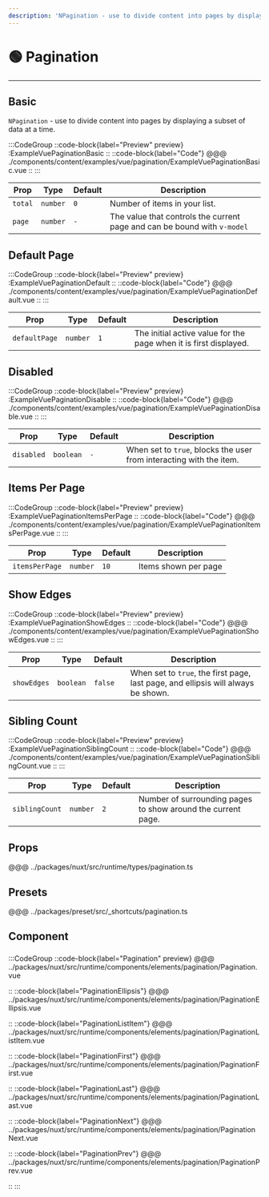 ```yaml
---
description: 'NPagination - use to divide content into pages by displaying a subset of data at a time.'
---
```


# 🟢 Pagination

---

## Basic

`NPagination` - use to divide content into pages by displaying a subset of data at a time.

:::CodeGroup
::code-block{label="Preview" preview}
  :ExampleVuePaginationBasic
::
::code-block{label="Code"}
@@@ ./components/content/examples/vue/pagination/ExampleVuePaginationBasic.vue
::
:::

|  Prop   |   Type   | Default |                                Description                               | 
| ------- | -------- | ------- | ------------------------------------------------------------------------ |
| `total` | `number` |   `0`   | Number of items in your list.                                            |
| `page`  | `number` |   `-`   | The value that controls the current page and can be bound with `v-model` |

## Default Page

:::CodeGroup
::code-block{label="Preview" preview}
  :ExampleVuePaginationDefault
::
::code-block{label="Code"}
@@@ ./components/content/examples/vue/pagination/ExampleVuePaginationDefault.vue
::
:::

|      Prop     |   Type   | Default |                             Description                           | 
| ------------- | -------- | ------- | ----------------------------------------------------------------- |
| `defaultPage` | `number` |   `1`   | The initial active value for the page when it is first displayed. |

## Disabled

:::CodeGroup
::code-block{label="Preview" preview}
  :ExampleVuePaginationDisable
::
::code-block{label="Code"}
@@@ ./components/content/examples/vue/pagination/ExampleVuePaginationDisable.vue
::
:::

|    Prop    |   Type    | Default |                            Description                              | 
| ---------- | --------- | ------- | ------------------------------------------------------------------- |
| `disabled` | `boolean` |   `-`   | When set to `true`, blocks the user from interacting with the item. |

## Items Per Page

:::CodeGroup
::code-block{label="Preview" preview}
  :ExampleVuePaginationItemsPerPage
::
::code-block{label="Code"}
@@@ ./components/content/examples/vue/pagination/ExampleVuePaginationItemsPerPage.vue
::
:::

|      Prop      |   Type   | Default  |     Description      | 
| -------------- | -------- | -------- | -------------------- |
| `itemsPerPage` | `number` |   `10`   | Items shown per page |

## Show Edges

:::CodeGroup
::code-block{label="Preview" preview}
  :ExampleVuePaginationShowEdges
::
::code-block{label="Code"}
@@@ ./components/content/examples/vue/pagination/ExampleVuePaginationShowEdges.vue
::
:::

|      Prop      |    Type   |  Default  |                                  Description                                      | 
| -------------- | --------- | --------- | --------------------------------------------------------------------------------- |
|   `showEdges`  | `boolean` |  `false`  | When set to `true`, the first page, last page, and ellipsis will always be shown. |

## Sibling Count

:::CodeGroup
::code-block{label="Preview" preview}
  :ExampleVuePaginationSiblingCount
::
::code-block{label="Code"}
@@@ ./components/content/examples/vue/pagination/ExampleVuePaginationSiblingCount.vue
::
:::

|        Prop       |   Type   | Default |                        Description                           | 
| ----------------- | -------- | ------- | ------------------------------------------------------------ |
|   `siblingCount`  | `number` |   `2`   | Number of surrounding pages to show around the current page. |

## Props
@@@ ../packages/nuxt/src/runtime/types/pagination.ts

## Presets
@@@ ../packages/preset/src/_shortcuts/pagination.ts

## Component

### 

:::CodeGroup
::code-block{label="Pagination" preview}
@@@ ../packages/nuxt/src/runtime/components/elements/pagination/Pagination.vue

::
::code-block{label="PaginationEllipsis"}
@@@ ../packages/nuxt/src/runtime/components/elements/pagination/PaginationEllipsis.vue

::
::code-block{label="PaginationListItem"}
@@@ ../packages/nuxt/src/runtime/components/elements/pagination/PaginationListItem.vue

::
::code-block{label="PaginationFirst"}
@@@ ../packages/nuxt/src/runtime/components/elements/pagination/PaginationFirst.vue

::
::code-block{label="PaginationLast"}
@@@ ../packages/nuxt/src/runtime/components/elements/pagination/PaginationLast.vue

::
::code-block{label="PaginationNext"}
@@@ ../packages/nuxt/src/runtime/components/elements/pagination/PaginationNext.vue

::
::code-block{label="PaginationPrev"}
@@@ ../packages/nuxt/src/runtime/components/elements/pagination/PaginationPrev.vue

::
:::
